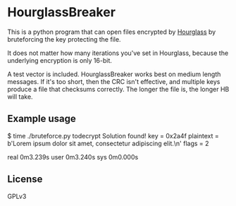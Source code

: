 # HourglassBreaker

This is a python program that can open files encrypted by [Hourglass](https://github.com/NateBrune/Hourglass) by bruteforcing the key protecting the file.

It does not matter how many iterations you've set in Hourglass, because the underlying encryption is only 16-bit.

A test vector is included. HourglassBreaker works best on medium length messages. If it's too short, then the CRC isn't effective, and multiple keys produce a file that checksums correctly. The longer the file is, the longer HB will take.

## Example usage

$ time ./bruteforce.py todecrypt
Solution found!
key = 0x2a4f
plaintext = b'Lorem ipsum dolor sit amet, consectetur adipiscing elit.\n'
flags = 2

real	0m3.239s
user	0m3.240s
sys	0m0.000s

## License

GPLv3
